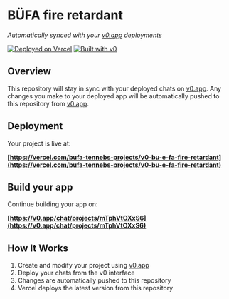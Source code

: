 # BÜFA fire retardant

*Automatically synced with your [v0.app](https://v0.app) deployments*

[![Deployed on Vercel](https://img.shields.io/badge/Deployed%20on-Vercel-black?style=for-the-badge&logo=vercel)](https://vercel.com/bufa-tennebs-projects/v0-bu-e-fa-fire-retardant)
[![Built with v0](https://img.shields.io/badge/Built%20with-v0.app-black?style=for-the-badge)](https://v0.app/chat/projects/mTphVtOXxS6)

## Overview

This repository will stay in sync with your deployed chats on [v0.app](https://v0.app).
Any changes you make to your deployed app will be automatically pushed to this repository from [v0.app](https://v0.app).

## Deployment

Your project is live at:

**[https://vercel.com/bufa-tennebs-projects/v0-bu-e-fa-fire-retardant](https://vercel.com/bufa-tennebs-projects/v0-bu-e-fa-fire-retardant)**

## Build your app

Continue building your app on:

**[https://v0.app/chat/projects/mTphVtOXxS6](https://v0.app/chat/projects/mTphVtOXxS6)**

## How It Works

1. Create and modify your project using [v0.app](https://v0.app)
2. Deploy your chats from the v0 interface
3. Changes are automatically pushed to this repository
4. Vercel deploys the latest version from this repository
